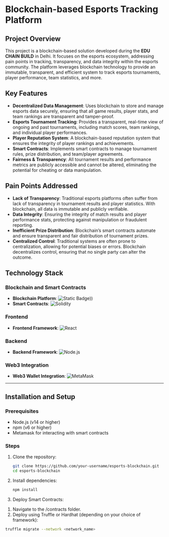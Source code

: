 # **Blockchain-based Esports Tracking Platform**

## **Project Overview**
This project is a blockchain-based solution developed during the **EDU CHAIN BUILD** in Delhi. It focuses on the esports ecosystem, addressing pain points in tracking, transparency, and data integrity within the esports community. The platform leverages blockchain technology to provide an immutable, transparent, and efficient system to track esports tournaments, player performance, team statistics, and more.

## **Key Features**
- **Decentralized Data Management**: Uses blockchain to store and manage esports data securely, ensuring that all game results, player stats, and team rankings are transparent and tamper-proof.
- **Esports Tournament Tracking**: Provides a transparent, real-time view of ongoing and past tournaments, including match scores, team rankings, and individual player performances.
- **Player Reputation System**: A blockchain-based reputation system that ensures the integrity of player rankings and achievements.
- **Smart Contracts**: Implements smart contracts to manage tournament rules, prize distribution, and team/player agreements.
- **Fairness & Transparency**: All tournament results and performance metrics are publicly accessible and cannot be altered, eliminating the potential for cheating or data manipulation.

## **Pain Points Addressed**
- **Lack of Transparency**: Traditional esports platforms often suffer from lack of transparency in tournament results and player statistics. With blockchain, all data is immutable and publicly verifiable.
- **Data Integrity**: Ensuring the integrity of match results and player performance stats, protecting against manipulation or fraudulent reporting.
- **Inefficient Prize Distribution**: Blockchain’s smart contracts automate and ensure transparent and fair distribution of tournament prizes.
- **Centralized Control**: Traditional systems are often prone to centralization, allowing for potential biases or errors. Blockchain decentralizes control, ensuring that no single party can alter the outcome.

## **Technology Stack**

### Blockchain and Smart Contracts
- **Blockchain Platform**: 
![Static Badge](https://img.shields.io/badge/EDU%20CHAIN)))
- **Smart Contracts**: 
  ![Solidity](https://img.shields.io/badge/Solidity-363636?style=flat&logo=solidity&logoColor=white)

### Frontend
- **Frontend Framework**: 
  ![React](https://img.shields.io/badge/React-61DAFB?style=flat&logo=react&logoColor=black)
  
### Backend
- **Backend Framework**:
  ![Node.js](https://img.shields.io/badge/Node.js-339933?style=flat&logo=node.js&logoColor=white)

### Web3 Integration
- **Web3 Wallet Integration**:
  ![MetaMask](https://img.shields.io/badge/MetaMask-F6851D?style=flat&logo=metamask&logoColor=white)

---

## **Installation and Setup**
### Prerequisites
- Node.js (v14 or higher)
- npm (v6 or higher)
- Metamask for interacting with smart contracts

### Steps
1. Clone the repository:
   ```bash
   git clone https://github.com/your-username/esports-blockchain.git
   cd esports-blockchain
2. Install dependencies:
   ```bash
   npm install
3. Deploy Smart Contracts:

1) Navigate to the /contracts folder.
2) Deploy using Truffle or Hardhat (depending on your choice of framework):
  ```bash
  truffle migrate --network <network_name>




